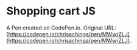 # Shopping cart JS

A Pen created on CodePen.io. Original URL: [https://codepen.io/chrisachinga/pen/MWwrZLJ](https://codepen.io/chrisachinga/pen/MWwrZLJ).

